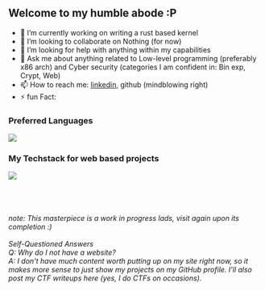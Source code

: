 ## Welcome to my humble abode :P

- 🔭 I’m currently working on writing a rust based kernel
- 👯 I’m looking to collaborate on Nothing (for now)
- 🤔 I’m looking for help with anything within my capabilities
- 💬 Ask me about anything related to Low-level programming (preferably x86 arch) and Cyber security (categories I am confident in: Bin exp, Crypt, Web)
- 📫 How to reach me: <a href="https://www.linkedin.com/in/kushal-sai-3b46a21b2/">linkedin</a>, github (mindblowing right)
- ⚡ fun Fact:




### Preferred Languages
<img src="https://skillicons.dev/icons?i=c,cpp,python,rust" />

### My Techstack for web based projects  
<img src="https://skillicons.dev/icons?i=django,html,css,js,svelte" />


<br><br>

<h6>
note: This masterpiece is a work in progress lads, visit again upon its completion :)
<br><br>Self-Questioned Answers<br>
Q: Why do I not have a website?
<br>
A: I don't have much content worth putting up on my site right now, so it makes more sense to just show my projects on my GitHub profile. I'll also post my CTF writeups here (yes, I do CTFs on occasions).


</h6>
